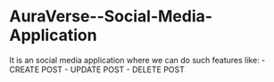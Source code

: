 # AuraVerse--Social-Media-Application

It is an social media application where we can do such features like: 
                   - CREATE POST
                   - UPDATE POST
                   - DELETE POST
                   
            
